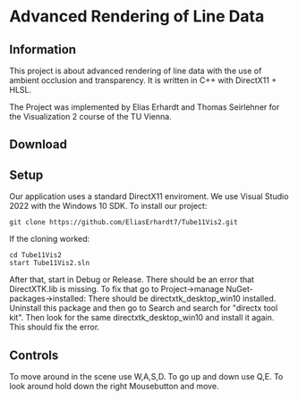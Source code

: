 # Advanced Rendering of Line Data
## Information
This project is about advanced rendering of line data with the use of ambient
occlusion and transparency. It is written in C++ with DirectX11 + HLSL.

The Project was implemented by Elias Erhardt and Thomas Seirlehner for the Visualization 2 course of the TU Vienna.
## Download

## Setup
Our application uses a standard DirectX11 enviroment. We use Visual Studio 2022 with the Windows 10 SDK.
To install our project:
```
git clone https://github.com/EliasErhardt7/Tube11Vis2.git
```
If the cloning worked:
```
cd Tube11Vis2
start Tube11Vis2.sln
```
After that, start in Debug or Release. There should be an error that DirectXTK.lib is missing.
To fix that go to Project->manage NuGet-packages->installed: There should be directxtk_desktop_win10 installed.
Uninstall this package and then go to Search and search for "directx tool kit". Then look for the same directxtk_desktop_win10 and install it again. This should fix the error.

## Controls
To move around in the scene use W,A,S,D. To go up and down use Q,E. To look around hold down the right Mousebutton and move.
